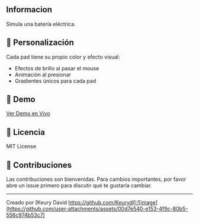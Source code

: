 ##  Informacion

Simula una batería eléctrica.

## 🎨 Personalización

Cada pad tiene su propio color y efecto visual:
- Efectos de brillo al pasar el mouse
- Animación al presionar
- Gradientes únicos para cada pad

## 📱 Demo

[Ver Demo en Vivo](https://peppy-axolotl-d5fe82.netlify.app/)

## 📝 Licencia

MIT License

## 🤝 Contribuciones

Las contribuciones son bienvenidas. Para cambios importantes, por favor abre un issue primero para discutir qué te gustaría cambiar.

---
Creado por [Keury David https://github.com/Keurydl]:![image](https://github.com/user-attachments/assets/00d7e540-e153-4f9c-80b5-556c974b53c7)
